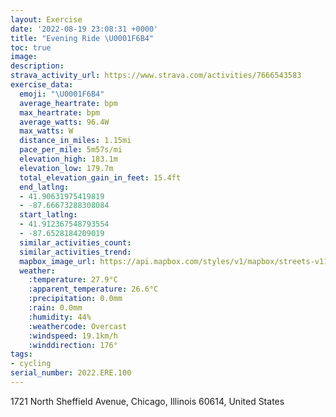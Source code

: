 ```yaml
---
layout: Exercise
date: '2022-08-19 23:08:31 +0000'
title: "Evening Ride \U0001F6B4"
toc: true
image:
description:
strava_activity_url: https://www.strava.com/activities/7666543583
exercise_data:
  emoji: "\U0001F6B4"
  average_heartrate: bpm
  max_heartrate: bpm
  average_watts: 96.4W
  max_watts: W
  distance_in_miles: 1.15mi
  pace_per_mile: 5m57s/mi
  elevation_high: 183.1m
  elevation_low: 179.7m
  total_elevation_gain_in_feet: 15.4ft
  end_latlng:
  - 41.90631975419819
  - -87.66673288308084
  start_latlng:
  - 41.912367548793554
  - -87.6528184209019
  similar_activities_count:
  similar_activities_trend:
  mapbox_image_url: https://api.mapbox.com/styles/v1/mapbox/streets-v11/static/path-5+787af2-1.0(g_y~Fbu~uOAL%40QDP%40Z%40%40BCF%40TGP%3FHDFCRTND%5EC%60%40DNCn%40B%5CCD%40DH%40H%40rAJz%40CJCr%40BTBtAAl%40BbACRAbDBtHA%7CEDzGEHFJBh%40%3FtACZB~AAbAD%7C%40%40dCFjDElDMnANzBBrBCVHLJUFENBZC%60%40BLG%7CBB%60%40AVGLDXA%5E%40f%40AJ%40PCZBj%40Ct%40%40%60%40AFCXDFENAT%40h%40GH%40%60%40Ox%40AH%3F%40B%3FEL%3F%3FABAL%40BD%40NAJBRGRFT),pin-s-s+e5b22e(-87.65282,41.91236),pin-s-f+89ae00(-87.66673999999998,41.90632000000002)/auto/800x800?access_token=pk.eyJ1Ijoiam9zaGJlY2ttYW4iLCJhIjoiY205eWR2aDd1MWZ6djJrbXc4a3M0bWZleiJ9.XiG9OWkNcZk2QzjJbxLB4A
  weather:
    :temperature: 27.9°C
    :apparent_temperature: 26.6°C
    :precipitation: 0.0mm
    :rain: 0.0mm
    :humidity: 44%
    :weathercode: Overcast
    :windspeed: 19.1km/h
    :winddirection: 176°
tags:
- cycling
serial_number: 2022.ERE.100
---
```

1721 North Sheffield Avenue, Chicago, Illinois 60614, United States
